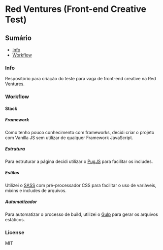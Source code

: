 # Red Ventures (Front-end Creative Test)

## Sumário

- [Info](#info)
- [Workflow](#workflow)

### Info

Respositório para criação do teste para vaga de front-end creative na Red Ventures.

### Workflow

#### Stack

##### Framework

Como tenho pouco conhecimento com frameworks, decidi criar o projeto com Vanilla JS sem utilizar de qualquer Framework JavaScript.

##### Estrutura

Para estruturar a página decidi utilizar o [PugJS](https://pugjs.org/) para facilitar os includes.

##### Estilos

Utilizei o [SASS](https://sass-lang.com/) com pré-processador CSS para facilitar o uso de variáveis, mixins e includes de arquivos.

##### Automatizador

Para automatizar o processo de build, utilizei o [Gulp](https://gulpjs.com/) para gerar os arquivos estáticos.

### License

MIT
